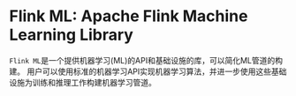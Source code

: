 # Flink ML: Apache Flink Machine Learning Library

`Flink ML`是一个提供机器学习(ML)的API和基础设施的库，可以简化ML管道的构建。
用户可以使用标准的机器学习API实现机器学习算法，并进一步使用这些基础设施为训练和推理工作构建机器学习管道。

